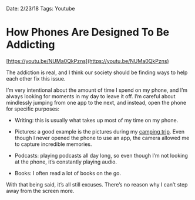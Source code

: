 Date: 2/23/18
Tags: Youtube

# How Phones Are Designed To Be Addicting

[https://youtu.be/NUMa0QkPzns](https://youtu.be/NUMa0QkPzns)

The addiction is real, and I think our society should be finding ways to help each other fix this issue. 

I’m very intentional about the amount of time I spend on my phone, and I’m always looking for moments in my day to leave it off. I’m careful about mindlessly jumping from one app to the next, and instead, open the phone for specific purposes:

- Writing: this is usually what takes up most of my time on my phone.

- Pictures: a good example is the pictures during my [camping trip](https://nashp.com/tishomingo). Even though I never opened the phone to use an app, the camera allowed me to capture incredible memories.

- Podcasts: playing podcasts all day long, so even though I’m not looking at the phone, it’s constantly playing audio.

- Books: I often read a lot of books on the go.

With that being said, it’s all still excuses. There’s no reason why I can’t step away from the screen more.
